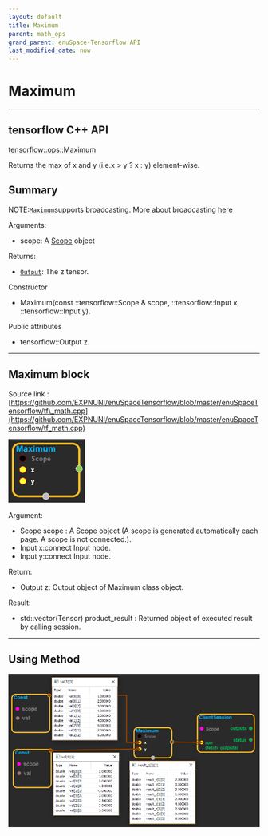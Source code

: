```yaml
--- 
layout: default 
title: Maximum 
parent: math_ops 
grand_parent: enuSpace-Tensorflow API 
last_modified_date: now 
--- 
```


# Maximum

---

## tensorflow C++ API

[tensorflow::ops::Maximum](https://www.tensorflow.org/api_docs/cc/class/tensorflow/ops/maximum)

Returns the max of x and y \(i.e.x &gt; y ? x : y\) element-wise.

## Summary

NOTE:[`Maximum`](https://www.tensorflow.org/api_docs/cc/class/tensorflow/ops/maximum.html#classtensorflow_1_1ops_1_1_maximum)supports broadcasting. More about broadcasting [here](http://docs.scipy.org/doc/numpy/user/basics.broadcasting.html)

Arguments:

* scope: A [Scope](https://www.tensorflow.org/api_docs/cc/class/tensorflow/scope.html#classtensorflow_1_1_scope) object

Returns:

* [`Output`](https://www.tensorflow.org/api_docs/cc/class/tensorflow/output.html#classtensorflow_1_1_output): The z tensor.

Constructor

* Maximum\(const ::tensorflow::Scope & scope, ::tensorflow::Input x, ::tensorflow::Input y\).

Public attributes

* tensorflow::Output z.

---

## Maximum block

Source link : [https://github.com/EXPNUNI/enuSpaceTensorflow/blob/master/enuSpaceTensorflow/tf\_math.cpp](https://github.com/EXPNUNI/enuSpaceTensorflow/blob/master/enuSpaceTensorflow/tf_math.cpp)

![](./assets/math_Maximum_Symbol.png)

Argument:

* Scope scope : A Scope object \(A scope is generated automatically each page. A scope is not connected.\).
* Input x:connect  Input node.
* Input y:connect  Input node.

Return:

* Output z: Output object of Maximum class object.

Result:

* std::vector\(Tensor\) product\_result : Returned object of executed result by calling session.

---

## Using Method

![](./assets/math_Maximum_Method.png)

